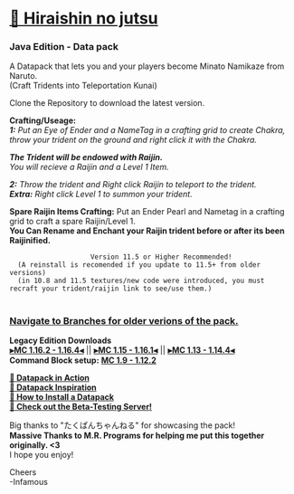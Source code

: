 # [🎥 Hiraishin no jutsu](https://youtu.be/dOuJNRJvqmY)
### Java Edition - Data pack  

A Datapack that lets you and your players become Minato Namikaze from Naruto.    
      (Craft Tridents into Teleportation Kunai)  

Clone the Repository to download the latest version.  

**Crafting/Useage:**   
_**1:** Put an Eye of Ender and a NameTag in a crafting grid to create Chakra,  
throw your trident on the ground and right click it with the Chakra._   

*__The Trident will be endowed with Raijin.__   
You will recieve a Raijin and a Level 1 Item.*  

_**2:** Throw the trident and Right click Raijin to teleport to the trident._    
_**Extra:** Right click Level 1 to summon your trident._    

**Spare Raijin Items Crafting:** Put an Ender Pearl and Nametag in a crafting grid to craft a spare Raijin/Level 1.    
      **You Can Rename and Enchant your Raijin trident before or after its been Raijinified.**  

                        Version 11.5 or Higher Recommended!  
      (A reinstall is recomended if you update to 11.5+ from older versions)  
      (in 10.8 and 11.5 textures/new code were introduced, you must recraft your trident/raijin link to see/use them.)
#

### [Navigate to Branches for older verions of the pack.](https://github.com/InfamousMusicify/Flying-Raijin/branches)

**Legacy Edition Downloads**  
**[⫸MC 1.16.2 - 1.16.4⫷](https://github.com/InfamousMusicify/Flying-Raijin/raw/Legacy/Raijin%20LV0.3.zip)** || **[⫸MC 1.15 - 1.16.1⫷](https://github.com/InfamousMusicify/Flying-Raijin/raw/Legacy/Raijin%20LV0.2.zip)** || **[⫸MC 1.13 - 1.14.4⫷](https://github.com/InfamousMusicify/Flying-Raijin/raw/Legacy/Raijin%20LV0.1.zip)**    
**Command Block setup:** **[MC 1.9 - 1.12.2](https://github.com/InfamousMusicify/Flying-Raijin/tree/MC-1.11-1.12.2)**  

**[🔗 Datapack in Action](https://youtu.be/dOuJNRJvqmY)  
[🔗 Datapack Inspiration](https://youtu.be/Fd_vSRkGlv8)  
[🔗 How to Install a Datapack](https://www.youtube.com/watch?v=4Dxzw12TQcg)    
[🔗 Check out the Beta-Testing Server!](https://bit.ly/2TizsgS)**  

Big thanks to "たくぱんちゃんねる" for showcasing the pack!  
**Massive Thanks to M.R. Programs for helping me put this together originally. <3**  
I hope you enjoy!  

Cheers  
-Infamous
